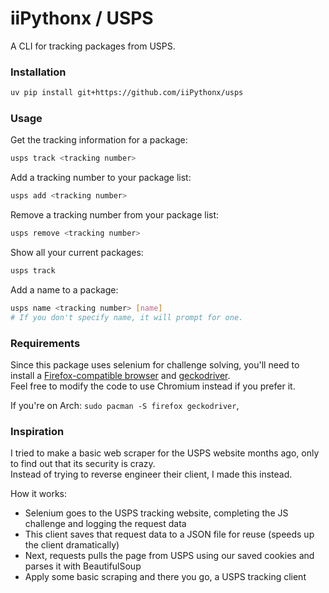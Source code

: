 # iiPythonx / USPS

A CLI for tracking packages from USPS.

### Installation

```sh
uv pip install git+https://github.com/iiPythonx/usps
```

### Usage

Get the tracking information for a package:
```sh
usps track <tracking number>
```

Add a tracking number to your package list:
```sh
usps add <tracking number>
```

Remove a tracking number from your package list:
```sh
usps remove <tracking number>
```

Show all your current packages:
```sh
usps track
```

Add a name to a package:
```sh
usps name <tracking number> [name]
# If you don't specify name, it will prompt for one.
```

### Requirements

Since this package uses selenium for challenge solving, you'll need to install a [Firefox-compatible browser](https://www.mozilla.org/en-US/firefox) and [geckodriver](https://github.com/mozilla/geckodriver/releases).  
Feel free to modify the code to use Chromium instead if you prefer it.

If you're on Arch: `sudo pacman -S firefox geckodriver`,

### Inspiration

I tried to make a basic web scraper for the USPS website months ago, only to find out that its security is crazy.  
Instead of trying to reverse engineer their client, I made this instead.

How it works:
- Selenium goes to the USPS tracking website, completing the JS challenge and logging the request data
- This client saves that request data to a JSON file for reuse (speeds up the client dramatically)
- Next, requests pulls the page from USPS using our saved cookies and parses it with BeautifulSoup
- Apply some basic scraping and there you go, a USPS tracking client
